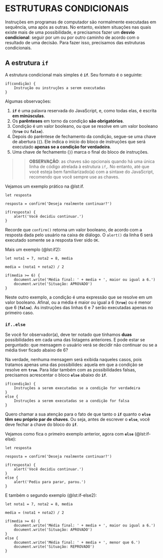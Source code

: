 # ESTRUTURAS CONDICIONAIS

Instruções em programas de computador são normalmente executadas em sequência, uma após as outras. No entanto, existem situações nas quais existe mais de uma possibilidade, e precisamos fazer um **desvio condicional**: seguir por um ou por outro caminho de acordo com o resultado de uma decisão. Para fazer isso, precisamos das estruturas condicionais.

## A estrutura **`if`**

A estrutura condicional mais simples é **`if`**. Seu formato é o seguinte:

```
if(condição) {
    Instrução ou instruções a serem executadas
}
```

Algumas observações:

1. **`if`** é uma palavra reservada do JavaScript, e, como todas elas, é escrita **em minúsculas**.
2. Os **parênteses** em torno da condição **são obrigatórios**.
3. Condição é um valor booleano, ou que se resolve em um valor booleano (**`true`** ou **`false`**).
4. Depois do parêntese de fechamento da condição, segue-se uma chave de abertura (`{`). Ele indica o início do bloco de instruções que será executado **apenas se a condição for verdadeira**.
5. Uma chave de fechamento (`}`) marca o final do bloco de instruções.

>> **OBSERVAÇÃO**: as chaves são opcionais quando há uma única linha de código atrelada à estrutura `if`,. No entanto, até que você esteja bem familiarizado(a) com a sintaxe do JavaScript, recomendo que você sempre use as chaves.

Vejamos um exemplo prático na @lst:if.

```{ #lst:if caption="Exemplo (1) da estrutura condicional 'if'" .js .number-lines}
let resposta

resposta = confirm('Deseja realmente continuar?')

if(resposta) {
    alert('Você decidiu continuar.')
}
```

Recorde que `confirm()` retorna um valor booleano, de acordo com a resposta dada pelo usuário na caixa de diálogo. O `alert()` da linha 6 será executado somente se a resposta tiver sido `OK`.

Mais um exemplo (@lst:if2):

```{ #lst:if2 caption="Exemplo (2) da estrutura condicional 'if'" .js .number-lines}
let nota1 = 7, nota2 = 8, media

media = (nota1 + nota2) / 2

if(media >= 6) {
    document.write('Média final: ' + media + ', maior ou igual a 6.')
    document.write('Situação: APROVADO')
}
```

Neste outro exemplo, a condição é uma expressão que se resolve em um valor booleano. Afinal, ou a média é maior ou igual a 6 (**`true`**) ou é menor que 6 (**`false`**). As instruções das linhas 6 e 7 serão executadas apenas no primeiro caso.

### `if..else`

Se você for observador(a), deve ter notado que tínhamos **duas** possibilidades em cada uma das listagens anteriores. E pode estar se perguntado: que mensagem o usuário verá se decidir não continuar ou se a média tiver ficado abaixo de 6?

Na verdade, nenhuma mensagem será exibida naqueles casos, pois tratamos apenas uma das possibilides: aquela em que a condição se resolve em **`true`**. Para lidar também com as possibilidades falsas, precisamos acrescentar o bloco **`else`** abaixo do **`if`**.

```
if(condição) {
    Instruções a serem executadas se a condição for verdadeira
}
else {
    Instruções a serem executadas se a condição for falsa
}
```

Quero chamar a sua atenção para o fato de que tanto o **`if`** quanto o **`else`** **têm seu próprio par de chaves**. Ou seja, antes de escrever o **`else`**, você deve fechar a chave do bloco do **`if`**.

Vejamos como fica o primeiro exemplo anterior, agora com **`else`** (@lst:if-else):

```{ #lst:if-else caption="Exemplo (1) da estrutura condicional 'if' com 'else'" .js .number-lines}
let resposta

resposta = confirm('Deseja realmente continuar?')

if(resposta) {
    alert('Você decidiu continuar.')
}
else {
    alert('Pediu para parar, parou.')
}
```

E também o segundo exemplo (@lst:if-else2):

```{ #lst:if-else2 caption="Exemplo (2) da estrutura condicional 'if' com 'else'" .js .number-lines}
let nota1 = 7, nota2 = 8, media

media = (nota1 + nota2) / 2

if(media >= 6) {
    document.write('Média final: ' + media + ', maior ou igual a 6.')
    document.write('Situação: APROVADO')
}
else {
    document.write('Média final: ' + media + ', menor que 6.')
    document.write('Situação: REPROVADO')
}
```